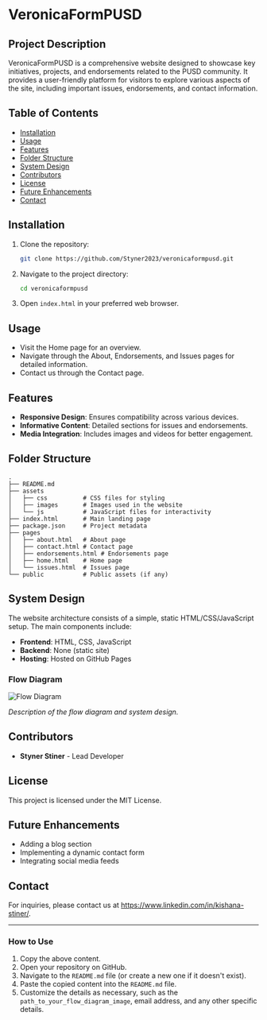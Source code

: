 # VeronicaFormPUSD

## Project Description
VeronicaFormPUSD is a comprehensive website designed to showcase key initiatives, projects, and endorsements related to the PUSD community. It provides a user-friendly platform for visitors to explore various aspects of the site, including important issues, endorsements, and contact information.

## Table of Contents
- [Installation](#installation)
- [Usage](#usage)
- [Features](#features)
- [Folder Structure](#folder-structure)
- [System Design](#system-design)
- [Contributors](#contributors)
- [License](#license)
- [Future Enhancements](#future-enhancements)
- [Contact](#contact)

## Installation
1. Clone the repository:
   ```sh
   git clone https://github.com/Styner2023/veronicaformpusd.git
   ```
2. Navigate to the project directory:
   ```sh
   cd veronicaformpusd
   ```
3. Open `index.html` in your preferred web browser.

## Usage
- Visit the Home page for an overview.
- Navigate through the About, Endorsements, and Issues pages for detailed information.
- Contact us through the Contact page.

## Features
- **Responsive Design**: Ensures compatibility across various devices.
- **Informative Content**: Detailed sections for issues and endorsements.
- **Media Integration**: Includes images and videos for better engagement.

## Folder Structure
```plaintext
.
├── README.md
├── assets
│   ├── css          # CSS files for styling
│   ├── images       # Images used in the website
│   └── js           # JavaScript files for interactivity
├── index.html       # Main landing page
├── package.json     # Project metadata
├── pages
│   ├── about.html   # About page
│   ├── contact.html # Contact page
│   ├── endorsements.html # Endorsements page
│   ├── home.html    # Home page
│   └── issues.html  # Issues page
└── public           # Public assets (if any)
```

## System Design
The website architecture consists of a simple, static HTML/CSS/JavaScript setup. The main components include:

- **Frontend**: HTML, CSS, JavaScript
- **Backend**: None (static site)
- **Hosting**: Hosted on GitHub Pages

### Flow Diagram
![Flow Diagram](path_to_your_flow_diagram_image)

*Description of the flow diagram and system design.*

## Contributors
- **Styner Stiner** - Lead Developer

## License
This project is licensed under the MIT License.

## Future Enhancements
- Adding a blog section
- Implementing a dynamic contact form
- Integrating social media feeds

## Contact
For inquiries, please contact us at https://www.linkedin.com/in/kishana-stiner/.

---

### How to Use

1. Copy the above content.
2. Open your repository on GitHub.
3. Navigate to the `README.md` file (or create a new one if it doesn't exist).
4. Paste the copied content into the `README.md` file.
5. Customize the details as necessary, such as the `path_to_your_flow_diagram_image`, email address, and any other specific details.
